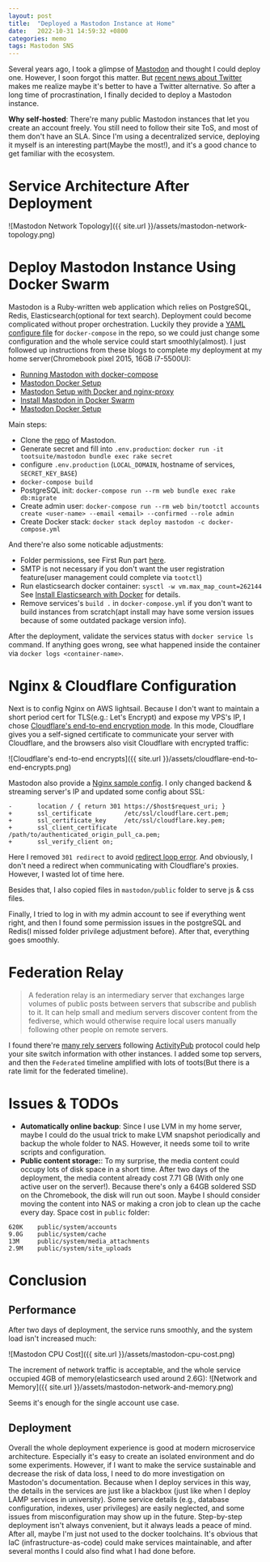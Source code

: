 ```yaml
---
layout: post
title:  "Deployed a Mastodon Instance at Home"
date:   2022-10-31 14:59:32 +0800
categories: memo
tags: Mastodon SNS
---
```


Several years ago, I took a glimpse of [Mastodon](https://github.com/mastodon/mastodon) and thought I could deploy one. However, I soon forgot this matter. But [recent news about Twitter](https://www.nytimes.com/live/2022/10/28/business/elon-musk-twitter) makes me realize maybe it's better to have a Twitter alternative. So after a long time of procrastination, I finally decided to deploy a Mastodon instance.

**Why self-hosted**: There're many public Mastodon instances that let you create an account freely. You still need to follow their site ToS, and most of them don't have an SLA. Since I'm using a decentralized service, deploying it myself is an interesting part(Maybe the most!), and it's a good chance to get familiar with the ecosystem.

# Service Architecture After Deployment

![Mastodon Network Topology]({{ site.url }}/assets/mastodon-network-topology.png)

# Deploy Mastodon Instance Using Docker Swarm

Mastodon is a Ruby-written web application which relies on PostgreSQL, Redis, Elasticsearch(optional for text search). Deployment could become complicated without proper orchestration. Luckily they provide a [YAML configure file](https://github.com/mastodon/mastodon/blob/main/docker-compose.yml) for `docker-compose` in the repo, so we could just change some configuration and the whole service could start smoothly(almost). I just followed up instructions from these blogs to complete my deployment at my home server(Chromebook pixel 2015, 16GB i7-5500U):

- [Running Mastodon with docker-compose](https://peterbabic.dev/blog/running-mastodon-with-docker-compose/)
- [Mastodon Docker Setup](https://gist.github.com/TrillCyborg/84939cd4013ace9960031b803a0590c4)
- [Mastodon Setup with Docker and nginx-proxy](https://blog.riemann.cc/digitalisation/2022/02/06/mastodon-setup-with-docker-and-nginx-proxy)
- [Install Mastodon in Docker Swarm](https://geek-cookbook.funkypenguin.co.nz/recipes/mastodon/)
- [Mastodon Docker Setup](https://gist.github.com/jobotz/73cbeb815a767c17cf6b247fcc2d08cc)

Main steps:

- Clone the [repo](https://github.com/mastodon/mastodon) of Mastodon.
- Generate secret and fill into `.env.production`: `docker run -it tootsuite/mastodon bundle exec rake secret`
- configure `.env.production` (`LOCAL_DOMAIN`, hostname of services, `SECRET_KEY_BASE`)
- `docker-compose build`
- PostgreSQL init: `docker-compose run --rm web bundle exec rake db:migrate`
- Create admin user: `docker-compose run --rm web bin/tootctl accounts create <user-name> --email <email> --confirmed --role admin`
- Create Docker stack: `docker stack deploy mastodon -c docker-compose.yml`

And there're also some noticable adjustments:

- Folder permissions, see First Run part [here](https://peterbabic.dev/blog/running-mastodon-with-docker-compose).
- SMTP is not necessary if you don't want the user registration feature(user management could complete via `tootctl`)
- Run elasticsearch docker container: `sysctl -w vm.max_map_count=262144` See [Install Elasticsearch with Docker](https://www.elastic.co/guide/en/elasticsearch/reference/current/docker.html#_set_vm_max_map_count_to_at_least_262144) for details.
- Remove services's `build .` in `docker-compose.yml` if you don't want to build instances from scratch(apt install may have some version issues because of some outdated package version info).

After the deployment, validate the services status with `docker service ls` command. If anything goes wrong, see what happened inside the container via `docker logs <container-name>`.

# Nginx & Cloudflare Configuration

Next is to config Nginx on AWS lightsail. Because I don't want to maintain a short period cert for TLS(e.g.: Let's Encrypt) and expose my VPS's IP, I chose [Cloudflare's end-to-end encryption mode](https://developers.cloudflare.com/ssl/origin-configuration/ssl-modes/full/). In this mode, Cloudflare gives you a self-signed certificate to communicate your server with Cloudflare, and the browsers also visit Cloudflare with encrypted traffic:

![Cloudflare's end-to-end encrypts]({{ site.url }}/assets/cloudflare-end-to-end-encrypts.png)

Mastodon also provide a [Nginx sample config](https://github.com/mastodon/mastodon/blob/main/dist/nginx.conf). I only changed backend & streaming server's IP and updated some config about SSL:

```
-       location / { return 301 https://$host$request_uri; }
+       ssl_certificate         /etc/ssl/cloudflare.cert.pem;
+       ssl_certificate_key     /etc/ssl/cloudflare.key.pem;
+       ssl_client_certificate /path/to/authenticated_origin_pull_ca.pem;
+       ssl_verify_client on;

```
Here I removed `301 redirect` to avoid [redirect loop error](https://support.cloudflare.com/hc/en-us/articles/115000219871-Troubleshooting-redirect-loop-errors-). And obviously, I don't need a redirect when communicating with Cloudflare's proxies. However, I wasted lot of time here.

Besides that, I also copied files in `mastodon/public` folder to serve js & css files.

Finally, I tried to log in with my admin account to see if everything went right, and then I found some permission issues in the postgreSQL and Redis(I missed folder privilege adjustment before). After that, everything goes smoothly.

# Federation Relay
> A federation relay is an intermediary server that exchanges large volumes of public posts between servers that subscribe and publish to it. It can help small and medium servers discover content from the fediverse, which would otherwise require local users manually following other people on remote servers.

I found there're [many rely servers](https://github.com/brodi1/activitypub-relays) following [ActivityPub](https://www.w3.org/TR/activitypub/) protocol could help your site switch information with other instances. I added some top servers, and then the `Federated` timeline amplified with lots of toots(But there is a rate limit for the federated timeline).

# Issues & TODOs

- **Automatically online backup**: Since I use LVM in my home server, maybe I could do the usual trick to make LVM snapshot periodically and backup the whole folder to NAS. However, it needs some toil to write scripts and configuration.
- **Public content storage:**: To my surprise, the media content could occupy lots of disk space in a short time. After two days of the deployment, the media content already cost 7.71 GB (With only one active user on the server!). Because there's only a  64GB soldered SSD on the Chromebook, the disk will run out soon. Maybe I should consider moving the content into NAS or making a cron job to clean up the cache every day.
Space cost in `public` folder:
```
620K    public/system/accounts
9.0G    public/system/cache
13M     public/system/media_attachments
2.9M    public/system/site_uploads
```

# Conclusion

## Performance

After two days of deployment, the service runs smoothly, and the system load isn't increased much:

![Mastodon CPU Cost]({{ site.url }}/assets/mastodon-cpu-cost.png)

The increment of network traffic is acceptable, and the whole service occupied 4GB of memory(elasticsearch used around 2.6G):
![Network and Memory]({{ site.url }}/assets/mastodon-network-and-memory.png)

Seems it's enough for the single account use case.

## Deployment

Overall the whole deployment experience is good at modern microservice architecture. Especially it's easy to create an isolated environment and do some experiments. However, if I want to make the service sustainable and decrease the risk of data loss, I need to do more investigation on Mastodon's documentation. Because when I deploy services in this way, the details in the services are just like a blackbox (just like when I deploy LAMP services in university). Some service details (e.g., database configuration, indexes, user privileges) are easily neglected, and some issues from misconfiguration may show up in the future. Step-by-step deployment isn't always convenient, but it always leads a peace of mind. After all, maybe I'm just not used to the docker toolchains. It's obvious that IaC (infrastructure-as-code) could make services maintainable, and after several months I could also find what I had done before.
